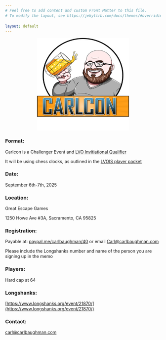 ```yaml
---
# Feel free to add content and custom Front Matter to this file.
# To modify the layout, see https://jekyllrb.com/docs/themes/#overriding-theme-defaults

layout: default
---
```


<img src="assets/img/Carlcon-Carl.png" height="300" style="margin: 0 auto;display: block;">

### Format:
Carlcon is a Challenger Event and [LVO Invitiational Qualifier](https://www.lvois.com/)

It will be using chess clocks, as outlined in the [LVOIS player packet](https://docs.google.com/document/d/1zrtl06lB93g62fXkPvCvJITXAQHZUDDBRqRKXxkopnk/edit?tab=t.0)
### Date:
September 6th-7th, 2025
### Location:
Great Escape Games

1250 Howe Ave #3A, Sacramento, CA 95825
### Registration:
Payable at: [paypal.me/carlbaughman/40](https://paypal.me/carlbaughman/40) or email [Carl@carlbaughman.com](mailto:Carl@carlbaughman.com)

Please include the Longshanks number and name of the person you are signing up in the memo
### Players:
Hard cap at 64
### Longshanks:
[https://www.longshanks.org/event/21870/](https://www.longshanks.org/event/21870/)
### Contact:
[carl@carlbaughman.com](mailto:carl@carlbaughman.com)

<!-- [Link to another page](./contact-us.html). -->